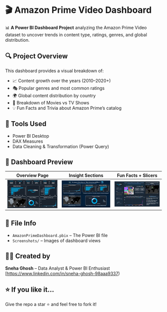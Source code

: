 # 🎬 Amazon Prime Video Dashboard
📊 **A Power BI Dashboard Project** analyzing the Amazon Prime Video dataset to uncover trends in content type, ratings, genres, and global distribution.


## 🔍 Project Overview

This dashboard provides a visual breakdown of:
- 📈 Content growth over the years (2010–2020+)
- 🎭 Popular genres and most common ratings
- 🌍 Global content distribution by country
- 🍿 Breakdown of Movies vs TV Shows
- 💡 Fun Facts and Trivia about Amazon Prime’s catalog


## 🧰 Tools Used

- Power BI Desktop
- DAX Measures
- Data Cleaning & Transformation (Power Query)


## 📸 Dashboard Preview

| Overview Page | Insight Sections | Fun Facts + Slicers |
|---------------|------------------|----------------------|
| ![overview](https://github.com/snehez/amazon-prime-video-dashboard/blob/main/AmazonPrime.png) | ![sections](https://github.com/snehez/amazon-prime-video-dashboard/blob/main/AmazonPrimeExplore.png) | ![trivia](https://github.com/snehez/amazon-prime-video-dashboard/blob/main/AmazonPrimeFunFacts.png) |


## 📁 File Info
- `AmazonPrimeDashboard.pbix` – The Power BI file
- `Screenshots/` – Images of dashboard views


## 🙋‍♀️ Created by

**Sneha Ghosh** – Data Analyst & Power BI Enthusiast  
[https://www.linkedin.com/in/sneha-ghosh-98aaa9337)


## ⭐ If you like it…
Give the repo a star ⭐ and feel free to fork it!
